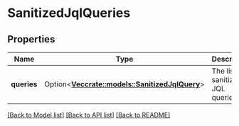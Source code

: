 # SanitizedJqlQueries

## Properties

Name | Type | Description | Notes
------------ | ------------- | ------------- | -------------
**queries** | Option<[**Vec<crate::models::SanitizedJqlQuery>**](SanitizedJqlQuery.md)> | The list of sanitized JQL queries. | [optional]

[[Back to Model list]](../README.md#documentation-for-models) [[Back to API list]](../README.md#documentation-for-api-endpoints) [[Back to README]](../README.md)


